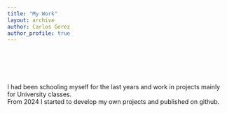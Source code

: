 ```yaml
---
title: "My Work"
layout: archive
author: Carlos Gerez
author_profile: true
---
```

# <br>

I had been schooling myself for the last years and work in projects mainly for University classes.  
From 2024 I started to develop my own projects and published on github.